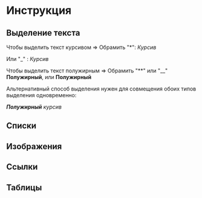 # Инструкция

## Выделение текста
Чтобы выделить текст курсивом => Обрамить "*": *Курсив*

Или "_" :  _Курсив_

Чтобы выделить текст полужирным => Обрамить "**" или "__"
**Полужирный**, или __Полужирный__

Альтернативный способ выделения нужен для совмещения обоих типов выделения одновременно:

*__Полужирный__ курсив*
## Списки

## Изображения

## Ссылки

## Таблицы